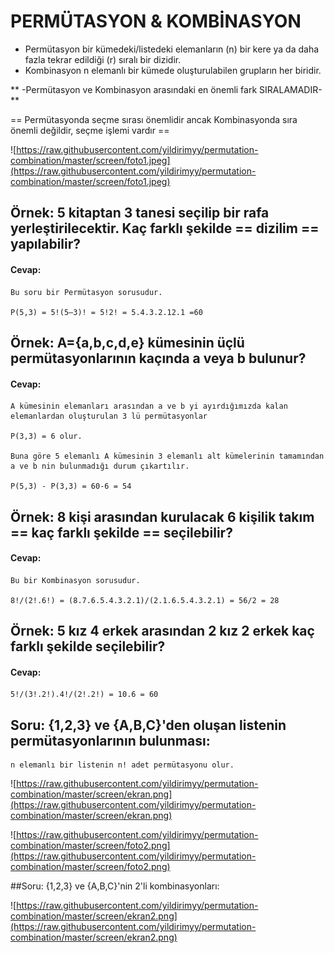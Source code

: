 # PERMÜTASYON & KOMBİNASYON

* Permütasyon bir kümedeki/listedeki elemanların (n) bir kere ya da daha fazla tekrar edildiği (r) sıralı bir dizidir. 
* Kombinasyon n elemanlı bir kümede oluşturulabilen grupların her biridir. 

** -Permütasyon ve Kombinasyon arasındaki en önemli fark SIRALAMADIR- **

== Permütasyonda seçme sırası önemlidir ancak Kombinasyonda sıra önemli değildir, seçme işlemi vardır ==


![https://raw.githubusercontent.com/yildirimyy/permutation-combination/master/screen/foto1.jpeg](https://raw.githubusercontent.com/yildirimyy/permutation-combination/master/screen/foto1.jpeg) 


## Örnek: 5 kitaptan 3 tanesi seçilip bir rafa yerleştirilecektir. Kaç farklı şekilde == dizilim == yapılabilir?

#### Cevap:
```
Bu soru bir Permütasyon sorusudur.

P(5,3) = 5!(5–3)! = 5!2! = 5.4.3.2.12.1 =60
```


## Örnek: A={a,b,c,d,e} kümesinin üçlü permütasyonlarının kaçında a veya b bulunur?

#### Cevap: 

```
A kümesinin elemanları arasından a ve b yi ayırdığımızda kalan elemanlardan oluşturulan 3 lü permütasyonlar

P(3,3) = 6 olur.

Buna göre 5 elemanlı A kümesinin 3 elemanlı alt kümelerinin tamamından a ve b nin bulunmadığı durum çıkartılır.

P(5,3) - P(3,3) = 60-6 = 54
```

## Örnek: 8 kişi arasından kurulacak 6 kişilik takım == kaç farklı şekilde == seçilebilir?

#### Cevap: 

```
Bu bir Kombinasyon sorusudur. 

8!/(2!.6!) = (8.7.6.5.4.3.2.1)/(2.1.6.5.4.3.2.1) = 56/2 = 28
```

## Örnek: 5 kız 4 erkek arasından 2 kız 2 erkek kaç farklı şekilde seçilebilir?

#### Cevap:

```
5!/(3!.2!).4!/(2!.2!) = 10.6 = 60
```

## Soru: {1,2,3} ve {A,B,C}'den oluşan listenin permütasyonlarının bulunması:

```
n elemanlı bir listenin n! adet permütasyonu olur. 
```

![https://raw.githubusercontent.com/yildirimyy/permutation-combination/master/screen/ekran.png](https://raw.githubusercontent.com/yildirimyy/permutation-combination/master/screen/ekran.png) 

![https://raw.githubusercontent.com/yildirimyy/permutation-combination/master/screen/foto2.png](https://raw.githubusercontent.com/yildirimyy/permutation-combination/master/screen/foto2.png) 


##Soru: {1,2,3} ve {A,B,C}'nin 2'li kombinasyonları:

![https://raw.githubusercontent.com/yildirimyy/permutation-combination/master/screen/ekran2.png](https://raw.githubusercontent.com/yildirimyy/permutation-combination/master/screen/ekran2.png) 